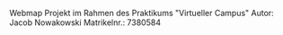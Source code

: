 Webmap Projekt im Rahmen des Praktikums "Virtueller Campus"
Autor: Jacob Nowakowski Matrikelnr.: 7380584
